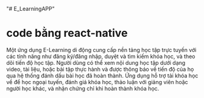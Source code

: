 "# E_LearningAPP" 
# code bằng react-native
Một ứng dụng E-Learning di động cung cấp nền tảng học tập trực tuyến với các tính năng như đăng ký/đăng nhập, duyệt và tìm kiếm khóa học, và theo dõi tiến độ học tập. Người dùng có thể xem nội dung học tập dưới dạng video, tài liệu, hoặc bài tập thực hành và được thông báo về tiến độ của họ qua hệ thống đánh dấu bài học đã hoàn thành. Ứng dụng hỗ trợ tải khóa học về để học ngoại tuyến, đánh giá khóa học, thảo luận với giảng viên hoặc người học khác, và nhận chứng chỉ khi hoàn thành khóa học.
